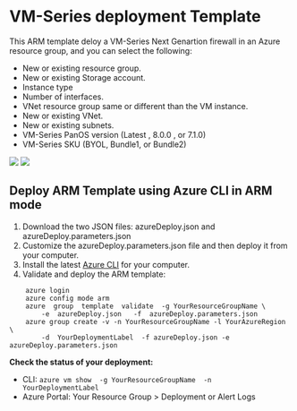 # VM-Series deployment Template

This ARM template deloy a VM-Series Next Genartion firewall in an Azure resource group, and you can select the following:
- New or existing resource group.
- New or existing Storage account.
- Instance type
- Number of interfaces.
- VNet resource group same or different than the VM instance.
- New or existing VNet.
- New or existing subnets.
- VM-Series PanOS version (Latest , 8.0.0 , or 7.1.0)
- VM-Series SKU (BYOL, Bundle1, or Bundle2)


[<img src="http://azuredeploy.net/deploybutton.png"/>](https://portal.azure.com/#create/Microsoft.Template/uri/https://github.com/melamin0/deploy-vmseries/blob/master/azureDeploy.json)
[<img src="https://camo.githubusercontent.com/536ab4f9bc823c2e0ce72fb610aafda57d8c6c12/687474703a2f2f61726d76697a2e696f2f76697375616c697a65627574746f6e2e706e67" data-canonical-src="http://armviz.io/visualizebutton.png" style="max-width:100%;">](http://armviz.io/#/?load=https://github.com/melamin0/deploy-vmseries/blob/master/azureDeploy.json)


## Deploy ARM Template using Azure CLI in ARM mode

1. Download the two JSON files: azureDeploy.json and azureDeploy.parameters.json
1. Customize the azureDeploy.parameters.json file and then deploy it from your computer.
1. Install the latest <a href="https://azure.microsoft.com/en-us/documentation/articles/xplat-cli-install/">Azure CLI</a> for your computer.</li>
1. Validate and deploy the ARM template:

``` azure
    azure login
    azure config mode arm
    azure  group  template  validate  -g YourResourceGroupName \
        -e  azureDeploy.json   -f  azureDeploy.parameters.json
    azure group create -v -n YourResourceGroupName -l YourAzureRegion  \
        -d  YourDeploymentLabel  -f azureDeploy.json -e azureDeploy.parameters.json
```

**Check the status of your deployment:**

- CLI: `azure vm show  -g YourResourceGroupName  -n YourDeploymentLabel`
- Azure Portal: Your Resource Group > Deployment or Alert Logs
